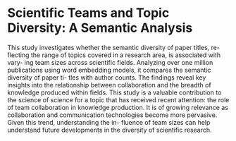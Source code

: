 # Scientific Teams and Topic Diversity: A Semantic Analysis
This study investigates whether the semantic diversity of paper titles, re- flecting the range of topics covered in a research area, is associated with vary- ing team sizes across scientific fields. Analyzing over one million publications using word embedding models, it compares the semantic diversity of paper ti- tles with author counts. The findings reveal key insights into the relationship between collaboration and the breadth of knowledge produced within fields. This study is a valuable contribution to the science of science for a topic that has received recent attention: the role of team collaboration in knowledge production. It is of growing relevance as collaboration and communication technologies become more pervasive. Given this trend, understanding the in- fluence of team sizes can help understand future developments in the diversity of scientific research.
